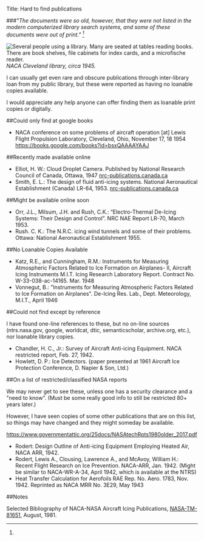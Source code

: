 Title: Hard to find publications  

###_"The documents were so old, however, that they were not listed in the modern computerized library search systems, and some of these documents were out of print." [^1]_  

![Several people using a library. 
Many are seated at tables reading books. 
There are book shelves, file cabinets for index cards, 
and a microfische reader.
](images/GRClibrary1945.png)  
_NACA Cleveland library, circa 1945._  

<!--
![
A two-story library with classic architecture 
and wooden fluted columns and banisters, 
filled with many book shelves.
](images/book-read-architecture-interior-building-old-144325-pxhere.com.jpg)  
_Gladestone's Library. Located in Hawarden, Wales, UK. CC0 Public Domain image from https://pxhere.com/en/photo/144325_  
-->

I can usually get even rare and obscure publications 
through inter-library loan from my public library, 
but these were reported as having no loanable copies available.  

I would appreciate any help anyone can offer 
finding them as loanable print copies or digitally.  

##Could only find at google books    

- NACA conference on some problems of aircraft operation [at] Lewis Flight Propulsion Laboratory, Cleveland, Ohio, November 17, 18 1954 https://books.google.com/books?id=bsxQAAAAYAAJ  

##Recently made available online  

- Elliot, H. W.: Cloud Droplet Camera. Published by National Research Council of Canada, Ottawa, 1947 [nrc-publications.canada.ca](https://nrc-publications.canada.ca/eng/view/object/?id=96afb7f7-b81c-4a3f-b754-3ee7d93e7233)    
- Smith, E. L.: The design of fluid anti-icing systems. National Aeronautical Establishment (Canada) LR-64, 1953. [nrc-publications.canada.ca](https://nrc-publications.canada.ca/eng/view/object/?id=f64c5521-eb28-4569-9ff6-32b038394078)    

##Might be available online soon  

- Orr, J.L., Milsum, J.H. and Rush, C.K.: “Electro-Thermal De-Icing Systems: Their Design and Control”. NRC NAE Report LR-70, March 1953.  
- Rush. C. K.: The N.R.C. icing wind tunnels and some of their problems. Ottawa: National Aeronautical Establishment 1955.  

##No Loanable Copies Available  

- Katz, R.E., and Cunningham, R.M.: Instruments for Measuring Atmospheric Factors Related to Ice Formation on Airplanes- II, Aircraft Icing Instruments M.I.T. Icing Research Laboratory Report. Contract No. W-33-038-ac-14165. Mar. 1948  
- Vonnegut, B.: "Instruments for Measuring Atmospheric Factors Related to Ice Formation on Airplanes". De-Icing Res. Lab., Dept. Meteorology, M.I.T., April 1946  

##Could not find except by reference    

I have found one-line references to these, but no on-line sources 
(ntrs.nasa.gov, google, worldcat, dtic, semanticscholar, archive.org, etc.), nor loanable library copies.  

- Chandler, H. C., Jr.: Survey of Aircraft Anti-icing Equipment. NACA restricted report, Feb. 27, 1942.  
- Howlett, D. P.: Ice Detectors. (paper presented at 1961 Aircraft Ice Protection Conference, D. Napier & Son, Ltd.)  

##On a list of restricted/classified NASA reports  

We may never get to see these, 
unless one has a security clearance and a "need to know".
(Must be some really good info to still be restricted 80+ years later.)  

However, I have seen copies of some other publications that are on this list, 
so things may have changed and they might someday be available.  

https://www.governmentattic.org/25docs/NASAtechRpts1980older_2017.pdf  

- Rodert: Design Outline of Anti-icing Equipment Employing Heated Air, NACA ARR, 1942.  
- Rodert, Lewis A., Clousing, Lawrence A., and McAvoy, William H.: Recent Flight Research on Ice Prevention. NACA-ARR, Jan. 1942. (Might be similar to NACA-WR-A-34, April 1942, which is available at the NTRS)  
- Heat Transfer Calculation for Aerofoils RAE Rep. No. Aero. 1783, Nov. 1942. Reprinted as NACA MRR No. 3E29, May 1943  

##Notes  

[^1]:
Selected Bibliography of NACA-NASA Aircraft Icing Publications, [NASA-TM-81651](https://ntrs.nasa.gov/citations/19820003180), August, 1981.    

